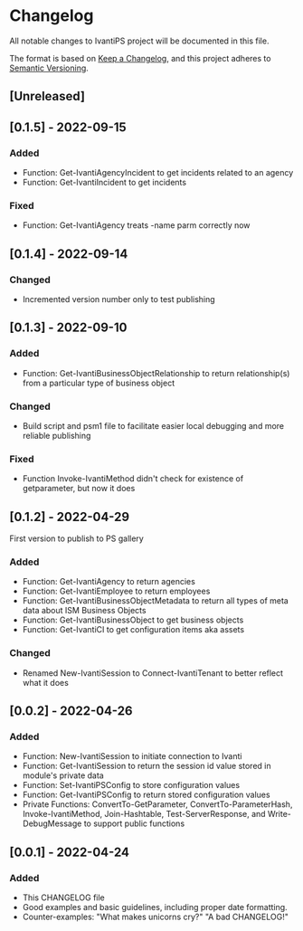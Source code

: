 # Changelog
All notable changes to IvantiPS project will be documented in this file.

The format is based on [Keep a Changelog](https://keepachangelog.com/en/1.0.0/),
and this project adheres to [Semantic Versioning](https://semver.org/spec/v2.0.0.html).

## [Unreleased]

## [0.1.5] - 2022-09-15
### Added
- Function: Get-IvantiAgencyIncident to get incidents related to an agency
- Function: Get-IvantiIncident to get incidents
### Fixed
- Function: Get-IvantiAgency treats -name parm correctly now

## [0.1.4] - 2022-09-14
### Changed
- Incremented version number only to test publishing

## [0.1.3] - 2022-09-10
### Added
- Function: Get-IvantiBusinessObjectRelationship to return relationship(s) from a particular type of business object
### Changed
- Build script and psm1 file to facilitate easier local debugging and more reliable publishing
### Fixed
- Function Invoke-IvantiMethod didn't check for existence of getparameter, but now it does

## [0.1.2] - 2022-04-29
First version to publish to PS gallery
### Added
- Function: Get-IvantiAgency to return agencies
- Function: Get-IvantiEmployee to return employees
- Function: Get-IvantiBusinessObjectMetadata to return all types of meta data about ISM Business Objects
- Function: Get-IvantiBusinessObject to get business objects
- Function: Get-IvantiCI to get configuration items aka assets
### Changed
- Renamed New-IvantiSession to Connect-IvantiTenant to better reflect what it does

## [0.0.2] - 2022-04-26
### Added
- Function: New-IvantiSession to initiate connection to Ivanti
- Function: Get-IvantiSession to return the session id value stored in module's private data
- Function: Set-IvantiPSConfig to store configuration values
- Function: Get-IvantiPSConfig to return stored configuration values
- Private Functions: ConvertTo-GetParameter, ConvertTo-ParameterHash, Invoke-IvantiMethod, Join-Hashtable, Test-ServerResponse, and Write-DebugMessage to support public functions

## [0.0.1] - 2022-04-24
### Added
- This CHANGELOG file
- Good examples and basic guidelines, including proper date formatting.
- Counter-examples: "What makes unicorns cry?" "A bad CHANGELOG!"